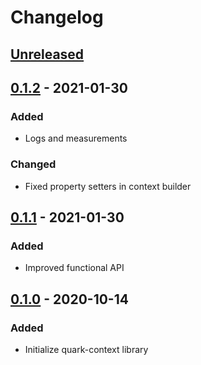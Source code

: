 # Changelog

## [Unreleased]

## [0.1.2] - 2021-01-30
### Added
- Logs and measurements
### Changed
- Fixed property setters in context builder

## [0.1.1] - 2021-01-30
### Added
- Improved functional API

## [0.1.0] - 2020-10-14
### Added
- Initialize quark-context library

[Unreleased]: https://github.com/coditory/quark-context/compare/v0.1.2...HEAD
[0.1.2]: https://github.com/coditory/quark-context/releases/tag/v0.1.2
[0.1.1]: https://github.com/coditory/quark-context/releases/tag/v0.1.1
[0.1.0]: https://github.com/coditory/quark-context/releases/tag/v0.1.0